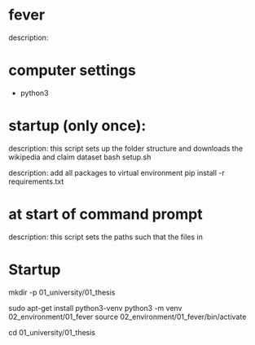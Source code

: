 # fever
description:

# computer settings
- python3

# startup (only once): 
description: this script sets up the folder structure and downloads the wikipedia and claim dataset 
bash setup.sh

description: add all packages to virtual environment
pip install -r requirements.txt

# at start of command prompt
description: this script sets the paths such that the files in 


# Startup

mkdir -p 01_university/01_thesis

sudo apt-get install python3-venv
python3 -m venv 02_environment/01_fever
source 02_environment/01_fever/bin/activate

cd 01_university/01_thesis

